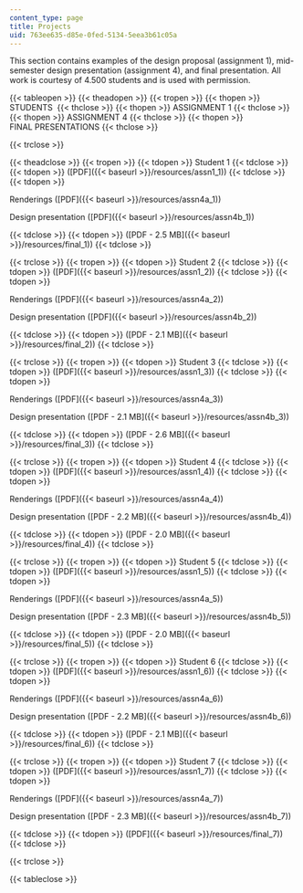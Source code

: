 ```yaml
---
content_type: page
title: Projects
uid: 763ee635-d85e-0fed-5134-5eea3b61c05a
---
```


This section contains examples of the design proposal (assignment 1), mid-semester design presentation (assignment 4), and final presentation. All work is courtesy of 4.500 students and is used with permission.

{{< tableopen >}}
{{< theadopen >}}
{{< tropen >}}
{{< thopen >}}
STUDENTS 
{{< thclose >}}
{{< thopen >}}
ASSIGNMENT 1
{{< thclose >}}
{{< thopen >}}
ASSIGNMENT 4
{{< thclose >}}
{{< thopen >}}
FINAL PRESENTATIONS
{{< thclose >}}

{{< trclose >}}

{{< theadclose >}}
{{< tropen >}}
{{< tdopen >}}
Student 1
{{< tdclose >}}
{{< tdopen >}}
([PDF]({{< baseurl >}}/resources/assn1_1))
{{< tdclose >}}
{{< tdopen >}}


Renderings ([PDF]({{< baseurl >}}/resources/assn4a_1))

Design presentation ([PDF]({{< baseurl >}}/resources/assn4b_1))


{{< tdclose >}}
{{< tdopen >}}
([PDF - 2.5 MB]({{< baseurl >}}/resources/final_1))
{{< tdclose >}}

{{< trclose >}}
{{< tropen >}}
{{< tdopen >}}
Student 2
{{< tdclose >}}
{{< tdopen >}}
([PDF]({{< baseurl >}}/resources/assn1_2))
{{< tdclose >}}
{{< tdopen >}}


Renderings ([PDF]({{< baseurl >}}/resources/assn4a_2))

Design presentation ([PDF]({{< baseurl >}}/resources/assn4b_2))


{{< tdclose >}}
{{< tdopen >}}
([PDF - 2.1 MB]({{< baseurl >}}/resources/final_2))
{{< tdclose >}}

{{< trclose >}}
{{< tropen >}}
{{< tdopen >}}
Student 3
{{< tdclose >}}
{{< tdopen >}}
([PDF]({{< baseurl >}}/resources/assn1_3))
{{< tdclose >}}
{{< tdopen >}}


Renderings ([PDF]({{< baseurl >}}/resources/assn4a_3))

Design presentation ([PDF - 2.1 MB]({{< baseurl >}}/resources/assn4b_3))


{{< tdclose >}}
{{< tdopen >}}
([PDF - 2.6 MB]({{< baseurl >}}/resources/final_3))
{{< tdclose >}}

{{< trclose >}}
{{< tropen >}}
{{< tdopen >}}
Student 4
{{< tdclose >}}
{{< tdopen >}}
([PDF]({{< baseurl >}}/resources/assn1_4))
{{< tdclose >}}
{{< tdopen >}}


Renderings ([PDF]({{< baseurl >}}/resources/assn4a_4))

Design presentation ([PDF - 2.2 MB]({{< baseurl >}}/resources/assn4b_4))


{{< tdclose >}}
{{< tdopen >}}
([PDF - 2.0 MB]({{< baseurl >}}/resources/final_4))
{{< tdclose >}}

{{< trclose >}}
{{< tropen >}}
{{< tdopen >}}
Student 5
{{< tdclose >}}
{{< tdopen >}}
([PDF]({{< baseurl >}}/resources/assn1_5))
{{< tdclose >}}
{{< tdopen >}}


Renderings ([PDF]({{< baseurl >}}/resources/assn4a_5))

Design presentation ([PDF - 2.3 MB]({{< baseurl >}}/resources/assn4b_5))


{{< tdclose >}}
{{< tdopen >}}
([PDF - 2.0 MB]({{< baseurl >}}/resources/final_5))
{{< tdclose >}}

{{< trclose >}}
{{< tropen >}}
{{< tdopen >}}
Student 6
{{< tdclose >}}
{{< tdopen >}}
([PDF]({{< baseurl >}}/resources/assn1_6))
{{< tdclose >}}
{{< tdopen >}}


Renderings ([PDF]({{< baseurl >}}/resources/assn4a_6))

Design presentation ([PDF - 2.2 MB]({{< baseurl >}}/resources/assn4b_6))


{{< tdclose >}}
{{< tdopen >}}
([PDF - 2.1 MB]({{< baseurl >}}/resources/final_6))
{{< tdclose >}}

{{< trclose >}}
{{< tropen >}}
{{< tdopen >}}
Student 7
{{< tdclose >}}
{{< tdopen >}}
([PDF]({{< baseurl >}}/resources/assn1_7))
{{< tdclose >}}
{{< tdopen >}}


Renderings ([PDF]({{< baseurl >}}/resources/assn4a_7))

Design presentation ([PDF - 2.3 MB]({{< baseurl >}}/resources/assn4b_7))


{{< tdclose >}}
{{< tdopen >}}
([PDF]({{< baseurl >}}/resources/final_7))
{{< tdclose >}}

{{< trclose >}}

{{< tableclose >}}